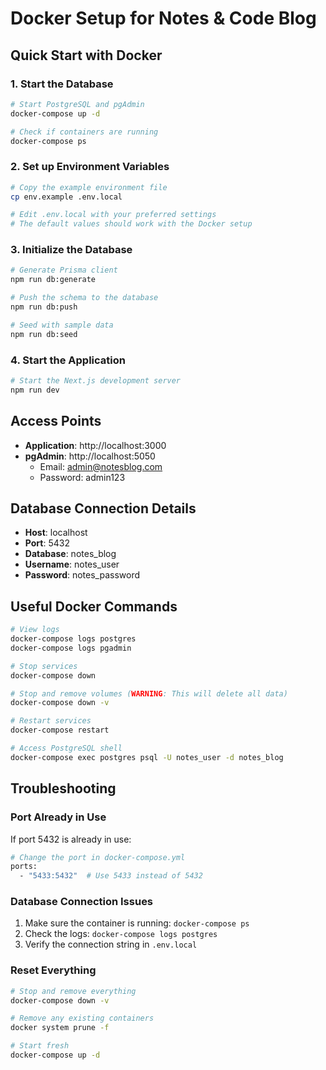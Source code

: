 # Docker Setup for Notes & Code Blog

## Quick Start with Docker

### 1. Start the Database

```bash
# Start PostgreSQL and pgAdmin
docker-compose up -d

# Check if containers are running
docker-compose ps
```

### 2. Set up Environment Variables

```bash
# Copy the example environment file
cp env.example .env.local

# Edit .env.local with your preferred settings
# The default values should work with the Docker setup
```

### 3. Initialize the Database

```bash
# Generate Prisma client
npm run db:generate

# Push the schema to the database
npm run db:push

# Seed with sample data
npm run db:seed
```

### 4. Start the Application

```bash
# Start the Next.js development server
npm run dev
```

## Access Points

- **Application**: http://localhost:3000
- **pgAdmin**: http://localhost:5050
  - Email: admin@notesblog.com
  - Password: admin123

## Database Connection Details

- **Host**: localhost
- **Port**: 5432
- **Database**: notes_blog
- **Username**: notes_user
- **Password**: notes_password

## Useful Docker Commands

```bash
# View logs
docker-compose logs postgres
docker-compose logs pgadmin

# Stop services
docker-compose down

# Stop and remove volumes (WARNING: This will delete all data)
docker-compose down -v

# Restart services
docker-compose restart

# Access PostgreSQL shell
docker-compose exec postgres psql -U notes_user -d notes_blog
```

## Troubleshooting

### Port Already in Use

If port 5432 is already in use:

```bash
# Change the port in docker-compose.yml
ports:
  - "5433:5432"  # Use 5433 instead of 5432
```

### Database Connection Issues

1. Make sure the container is running: `docker-compose ps`
2. Check the logs: `docker-compose logs postgres`
3. Verify the connection string in `.env.local`

### Reset Everything

```bash
# Stop and remove everything
docker-compose down -v

# Remove any existing containers
docker system prune -f

# Start fresh
docker-compose up -d
```

